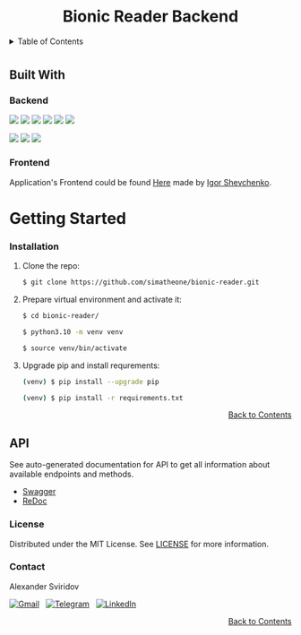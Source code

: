 <div align="center">
    <h1>Bionic Reader Backend</h1>
</div>

<a name="top"></a>
<details>
    <summary>Table of Contents</summary>
    <ul>
        <li>
            <a href="#about-the-project">About The Project</a>
            <ul>
                <li><a href="#built-with">Built With</a></li>
            </ul>
        </li>
        <li>
            <a href="#getting-started">Getting Started</a>
            <ul>
                <li><a href="#installation">Installation</a></li>
            </ul>
        </li>
        <li><a href="#usage">Usage</a></li>
            <!-- <ul>
                <li><a></a></li>
                <li><a></a></li>
                <li><a></a></li>
                <li><a></a></li>
                <li><a></a></li>
            </ul> -->
        <li><a href="#contributing">Contributing</a></li>
        <li><a href="#license">License</a></li>
        <li><a href="#contact">Contact</a></li>
    </ul>
</details>

#
<!-- # About the Project

## Features -->

## Built With
### Backend
![](https://img.shields.io/badge/python-3.8.10-9cf)
![](https://img.shields.io/badge/FastAPI-0.92.0-9cf)
![](https://img.shields.io/badge/Uvicorn-0.18.3-9cf)
![](https://img.shields.io/badge/SQLAlchemy-1.4.41-9cf)
![](https://img.shields.io/badge/Alembic-1.8.1-9cf)
![](https://img.shields.io/badge/FPDF2-2.5.7-9cf)

![](https://img.shields.io/badge/Pyright-1.1.294-yellow)
![](https://img.shields.io/badge/Flake8-5.0.4-yellow)
![](https://img.shields.io/badge/isort-5.10.1-yellow)

### Frontend
Application's Frontend could be found [Here](https://github.com/bnzone/bionic-reader) made by [Igor Shevchenko](https://github.com/bnzone).

# Getting Started

### Installation
1. Clone the repo:
   ```bash
   $ git clone https://github.com/simatheone/bionic-reader.git
   ```
2. Prepare virtual environment and activate it:
   ```bash
   $ cd bionic-reader/
   ```
   ```bash
   $ python3.10 -m venv venv
   ```
   ```bash
   $ source venv/bin/activate
   ```
3. Upgrade pip and install requrements:
   ```bash
   (venv) $ pip install --upgrade pip
   ```
   ```bash
   (venv) $ pip install -r requirements.txt
   ```

<p align="right"><a href="#top">Back to Contents</a></p>

<!-- # Usage -->

## API
See auto-generated documentation for API to get all information about available endpoints and methods.
- <a href="http://127.0.0.1:8000/docs/">Swagger</a>
- <a href="http://127.0.0.1:8000/redoc/">ReDoc</a>


<!-- ### Contributing -->

### License
Distributed under the MIT License. See [LICENSE][license-url] for more information.
### Contact

Alexander Sviridov<br/>

[![Gmail](https://img.shields.io/badge/Gmail-D14836?style=for-the-badge&logo=gmail&logoColor=white)](mailto:alexandersv686@gmail.com) &nbsp;
[![Telegram](https://img.shields.io/badge/Telegram-2CA5E0?style=for-the-badge&logo=telegram&logoColor=white)](https://t.me/simatheone) &nbsp;
[![LinkedIn](https://img.shields.io/badge/LinkedIn-0077B5?style=for-the-badge&logo=linkedin&logoColor=white)](https://www.linkedin.com/in/sviridov-ak-dev/)

<p align="right"><a href="#top">Back to Contents</a></p>


<!-- Links -->
[license-url]: https://github.com/simatheone/bionic-reader/blob/main/LICENSE
